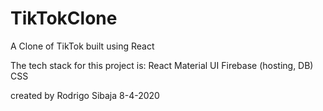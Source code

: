 # TikTokClone
A Clone of TikTok built using React

The tech stack for this project is:
            React
            Material UI
            Firebase (hosting, DB)
            CSS


created by Rodrigo Sibaja 8-4-2020

